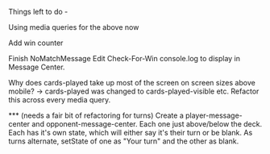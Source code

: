 Things left to do -

Using media queries for the above now

Add win counter

Finish NoMatchMessage
Edit Check-For-Win console.log to display in Message Center.

Why does cards-played take up most of the screen on screen sizes above mobile? 
    -> cards-played was changed to cards-played-visible etc. Refactor this across every media query. 

*** (needs a fair bit of refactoring for turns)
Create a player-message-center and opponent-message-center. Each one just above/below the deck. Each has it's own state, which will either say it's their turn or be blank. As turns alternate, setState of one as "Your turn" and the other as blank.